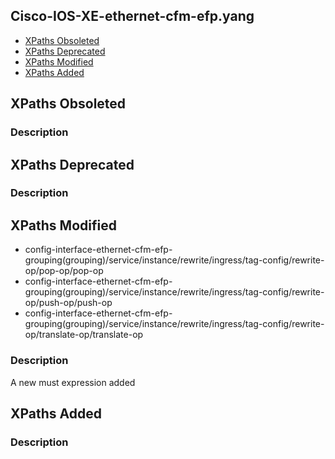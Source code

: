 ## Cisco-IOS-XE-ethernet-cfm-efp.yang


- [XPaths Obsoleted](#xpaths-obsoleted)
- [XPaths Deprecated](#xpaths-deprecated)
- [XPaths Modified](#xpaths-modified)
- [XPaths Added](#xpaths-added)

## XPaths Obsoleted

### Description

## XPaths Deprecated

### Description

## XPaths Modified

- config-interface-ethernet-cfm-efp-grouping(grouping)/service/instance/rewrite/ingress/tag-config/rewrite-op/pop-op/pop-op
- config-interface-ethernet-cfm-efp-grouping(grouping)/service/instance/rewrite/ingress/tag-config/rewrite-op/push-op/push-op
- config-interface-ethernet-cfm-efp-grouping(grouping)/service/instance/rewrite/ingress/tag-config/rewrite-op/translate-op/translate-op

### Description

A new must expression added

## XPaths Added

### Description
